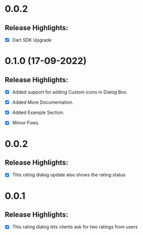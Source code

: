 # 0.0.2
## Release Highlights:
- [x] Dart SDK Upgrade 

# 0.1.0 (17-09-2022)
## Release Highlights:
- [x] Added support for adding Custom icons in Dialog Box.
- [x] Added More Documentation.
- [x] Added Example Section.
- [x] Minior Fixes.


# 0.0.2
## Release Highlights:
- [x] This rating dialog update also shows the rating status 

# 0.0.1
## Release Highlights:
- [x] This rating dialog lets clients ask for two ratings from users
